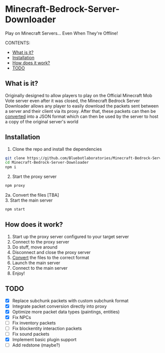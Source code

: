 # Minecraft-Bedrock-Server-Downloader
Play on Minecraft Servers... Even When They're Offline!

CONTENTS:
- [What is it?](#what-is-it)
- [Installation](#installation)
- [How does it work?](#how-does-it-work)
- [TODO](#todo)

## What is it?
Originally designed to allow players to play on the Official Minecraft Mob Vote server even after it was closed, the Minecraft Bedrock Server Downloader allows any player to easily download the packets sent between a server and their client via its proxy.
After that, these packets can then be [converted](./network-to-world/) into a JSON format which can then be used by the server to host a copy of the original server's world

## Installation
1. Clone the repo and install the dependencies
~~~bash
git clone https://github.com/Bluebotlaboratories/Minecraft-Bedrock-Server-Downloader.git
cd Minecraft-Bedrock-Server-Downloader
npm i
~~~
2. Start the proxy server
~~~bash
npm proxy
~~~
2a. Convert the files
[TBA]<br/>
3. Start the main server
~~~bash
npm start
~~~

## How does it work?
1. Start up the proxy server configured to your target server
2. Connect to the proxy server
3. Do stuff, move around
4. Disconnect and close the proxy server
5. [Convert](./network-to-world/) the files to the correct format
6. Launch the main server
7. Connect to the main server
8. Enjoy!

## TODO
- [x] Replace subchunk packets with custom subchunk format
- [x] Integrate packet conversion directly into proxy
- [x] Optimize more packet data types (paintings, entities)
- [x] Fix NPCs
- [ ] Fix inventory packets
- [ ] Fix blockentity interaction packets
- [ ] Fix sound packets
- [x] Implement basic plugin support
- [ ] Add redstone (maybe?)
